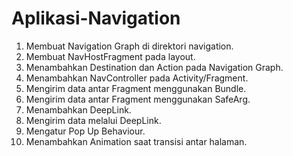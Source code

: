 # Aplikasi-Navigation
1. Membuat Navigation Graph di direktori navigation. 
2. Membuat NavHostFragment pada layout.
3. Menambahkan Destination dan Action pada Navigation Graph.
4. Menambahkan NavController pada Activity/Fragment.
5. Mengirim data antar Fragment menggunakan Bundle.
6. Mengirim data antar Fragment menggunakan SafeArg.
7. Menambahkan DeepLink.
8. Mengirim data melalui DeepLink.
9. Mengatur Pop Up Behaviour.
10. Menambahkan Animation saat transisi antar halaman.
